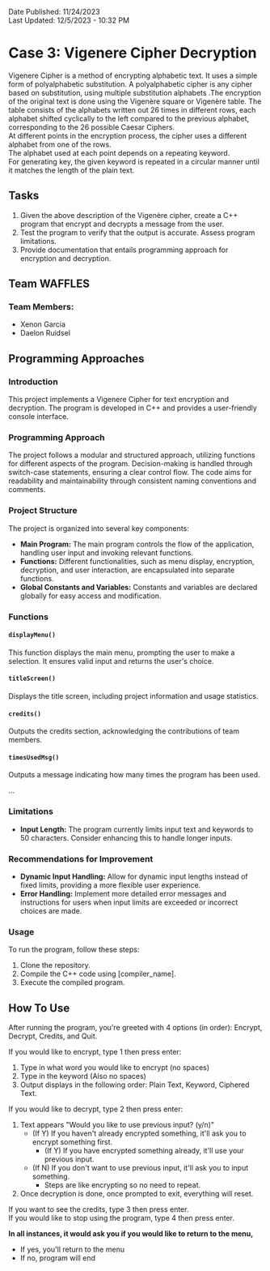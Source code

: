 Date Published: 11/24/2023 <br />
Last Updated: 12/5/2023 - 10:32 PM
# Case 3: Vigenere Cipher Decryption
Vigenere Cipher is a method of encrypting alphabetic text. It uses a simple form of polyalphabetic
substitution. A polyalphabetic cipher is any cipher based on substitution, using multiple substitution
alphabets .The encryption of the original text is done using the Vigenère square or Vigenère table.
The table consists of the alphabets written out 26 times in different rows, each alphabet shifted
cyclically to the left compared to the previous alphabet, corresponding to the 26 possible Caesar
Ciphers. <br />
At different points in the encryption process, the cipher uses a different alphabet from one of the rows. <br />
The alphabet used at each point depends on a repeating keyword. <br />
For generating key, the given keyword is repeated in a circular manner until it matches the length of the
plain text.

## Tasks
1. Given the above description of the Vigenère cipher, create a C++ program that encrypt and
decrypts a message from the user.
2. Test the program to verify that the output is accurate. Assess program limitations.
3. Provide documentation that entails programming approach for encryption and decryption.

## Team WAFFLES
### Team Members:
- Xenon Garcia
- Daelon Ruidsel

## Programming Approaches
### Introduction
This project implements a Vigenere Cipher for text encryption and decryption. The program is developed in C++ and provides a user-friendly console interface.

### Programming Approach
The project follows a modular and structured approach, utilizing functions for different aspects of the program. Decision-making is handled through switch-case statements, ensuring a clear control flow. The code aims for readability and maintainability through consistent naming conventions and comments.

### Project Structure
The project is organized into several key components:
- **Main Program:** The main program controls the flow of the application, handling user input and invoking relevant functions.
- **Functions:** Different functionalities, such as menu display, encryption, decryption, and user interaction, are encapsulated into separate functions.
- **Global Constants and Variables:** Constants and variables are declared globally for easy access and modification.

### Functions
#### `displayMenu()`
This function displays the main menu, prompting the user to make a selection. It ensures valid input and returns the user's choice.

#### `titleScreen()`
Displays the title screen, including project information and usage statistics.

#### `credits()`
Outputs the credits section, acknowledging the contributions of team members.

#### `timesUsedMsg()`
Outputs a message indicating how many times the program has been used.

...

### Limitations
- **Input Length:** The program currently limits input text and keywords to 50 characters. Consider enhancing this to handle longer inputs.

### Recommendations for Improvement
- **Dynamic Input Handling:** Allow for dynamic input lengths instead of fixed limits, providing a more flexible user experience.
- **Error Handling:** Implement more detailed error messages and instructions for users when input limits are exceeded or incorrect choices are made.

### Usage
To run the program, follow these steps:
1. Clone the repository.
2. Compile the C++ code using [compiler_name].
3. Execute the compiled program.

## How To Use
After running the program, you're greeted with 4 options (in order): Encrypt, Decrypt, Credits, and Quit. <br />

If you would like to encrypt, type 1 then press enter: <br />
1) Type in what word you would like to encrypt (no spaces)
2) Type in the keyword (Also no spaces)
3) Output displays in the following order: Plain Text, Keyword, Ciphered Text.

If you would like to decrypt, type 2 then press enter: <br />
1) Text appears "Would you like to use previous input? (y/n)"
   - (If Y) If you haven't already encrypted something, it'll ask you to encrypt something first.
      - (If Y) If you have encrypted something already, it'll use your previous input.
   - (If N) If you don't want to use previous input, it'll ask you to input something.
      - Steps are like encrypting so no need to repeat.
2) Once decryption is done, once prompted to exit, everything will reset.

If you want to see the credits, type 3 then press enter. <br />
If you would like to stop using the program, type 4 then press enter. <br />

**In all instances, it would ask you if you would like to return to the menu,**
   - If yes, you'll return to the menu
   - If no, program will end
